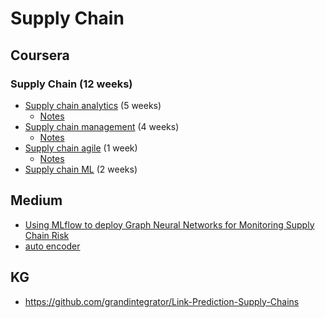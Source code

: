 # Supply Chain



## Coursera
### Supply Chain (12 weeks)
* [Supply chain analytics](https://www.coursera.org/programs/manulife-learning-program-zgh8l/specializations/supply-chain-analytics) (5 weeks)
  * [Notes](https://github.com/jinfeijoy/supply_chain/blob/main/sc_analytica.md) 
* [Supply chain management](https://www.coursera.org/programs/manulife-learning-program-zgh8l/specializations/supply-chain-management) (4 weeks)
  * [Notes](https://github.com/jinfeijoy/supply_chain/blob/main/sc_management.md) 
* [Supply chain agile](https://www.coursera.org/programs/manulife-learning-program-zgh8l/specializations/leverage-data-science-agile-supply-chain) (1 week)
    * [Notes](https://github.com/jinfeijoy/supply_chain/blob/main/agile_sc.md)
* [Supply chain ML](https://www.coursera.org/programs/manulife-learning-program-zgh8l/specializations/machine-learning-supply-chain) (2 weeks)


## Medium 
* [Using MLflow to deploy Graph Neural Networks for Monitoring Supply Chain Risk](https://medium.com/@ajmal.t.aziz/using-mlflow-to-deploy-graph-neural-networks-for-monitoring-supply-chain-risk-644c87e5259e)
* [auto encoder](https://www.jeremyjordan.me/autoencoders/)


## KG
* https://github.com/grandintegrator/Link-Prediction-Supply-Chains

